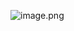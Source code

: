 
![image.png](https://p3-juejin.byteimg.com/tos-cn-i-k3u1fbpfcp/d88023fc62c140ac82be50e1739f7bed~tplv-k3u1fbpfcp-watermark.image?)